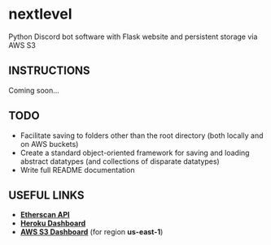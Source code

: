 # nextlevel
Python Discord bot software with Flask website and persistent storage via AWS S3

## INSTRUCTIONS
Coming soon...

## TODO
* Facilitate saving to folders other than the root directory (both locally and on AWS buckets)
* Create a standard object-oriented framework for saving and loading abstract datatypes (and collections of disparate datatypes)
* Write full README documentation

## USEFUL LINKS
* [**Etherscan API**](https://etherscan.io/apis)
* [**Heroku Dashboard**](https://id.heroku.com/login)
* [**AWS S3 Dashboard**](https://s3.console.aws.amazon.com/s3/home?region=us-east-1) (for region **us-east-1**)
